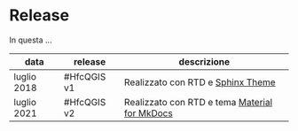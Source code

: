 # Release

In questa ...

data         | release      | descrizione
-------------|--------------|-----------
luglio 2018  | #HfcQGIS v1  | Realizzato con RTD e [Sphinx Theme](https://github.com/rtfd/sphinx_rtd_theme)
luglio 2021  | #HfcQGIS v2  | Realizzato con RTD e tema [Material for MkDocs](https://squidfunk.github.io/mkdocs-material/)

